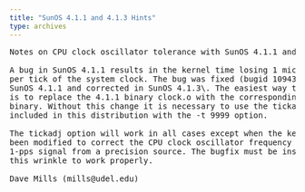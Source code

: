 ```yaml
---
title: "SunOS 4.1.1 and 4.1.3 Hints"
type: archives
---
```


<pre>Notes on CPU clock oscillator tolerance with SunOS 4.1.1 and 4.1.3

A bug in SunOS 4.1.1 results in the kernel time losing 1 microsecond
per tick of the system clock. The bug was fixed (bugid 1094383) for
SunOS 4.1.1 and corrected in SunOS 4.1.3\. The easiest way to fix this
is to replace the 4.1.1 binary clock.o with the corresponding 4.1.3
binary. Without this change it is necessary to use the tickadj program
included in this distribution with the -t 9999 option.

The tickadj option will work in all cases except when the kernel has
been modified to correct the CPU clock oscillator frequency using a
1-pps signal from a precision source. The bugfix must be installed for
this wrinkle to work properly.

Dave Mills (mills@udel.edu)

</pre>

